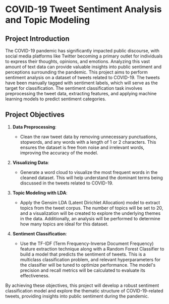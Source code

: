 
# COVID-19 Tweet Sentiment Analysis and Topic Modeling

## Project Introduction

The COVID-19 pandemic has significantly impacted public discourse, with social media platforms like Twitter becoming a primary outlet for individuals to express their thoughts, opinions, and emotions. Analyzing this vast amount of text data can provide valuable insights into public sentiment and perceptions surrounding the pandemic. This project aims to perform sentiment analysis on a dataset of tweets related to COVID-19. The tweets have been manually tagged with sentiment labels, which will serve as the target for classification. The sentiment classification task involves preprocessing the tweet data, extracting features, and applying machine learning models to predict sentiment categories.

## Project Objectives

1. **Data Preprocessing**: 
   - Clean the raw tweet data by removing unnecessary punctuations, stopwords, and any words with a length of 1 or 2 characters. This ensures the dataset is free from noise and irrelevant words, improving the accuracy of the model.

2. **Visualizing Data**:
   - Generate a word cloud to visualize the most frequent words in the cleaned dataset. This will help understand the dominant terms being discussed in the tweets related to COVID-19.

3. **Topic Modeling with LDA**:
   - Apply the Gensim LDA (Latent Dirichlet Allocation) model to extract topics from the tweet corpus. The number of topics will be set to 20, and a visualization will be created to explore the underlying themes in the data. Additionally, an analysis will be performed to determine how many topics are ideal for this dataset.

4. **Sentiment Classification**:
   - Use the TF-IDF (Term Frequency-Inverse Document Frequency) feature extraction technique along with a Random Forest Classifier to build a model that predicts the sentiment of tweets. This is a multiclass classification problem, and relevant hyperparameters for the classifier will be tuned to optimize performance. The model's precision and recall metrics will be calculated to evaluate its effectiveness.

By achieving these objectives, this project will develop a robust sentiment classification model and explore the thematic structure of COVID-19-related tweets, providing insights into public sentiment during the pandemic.
